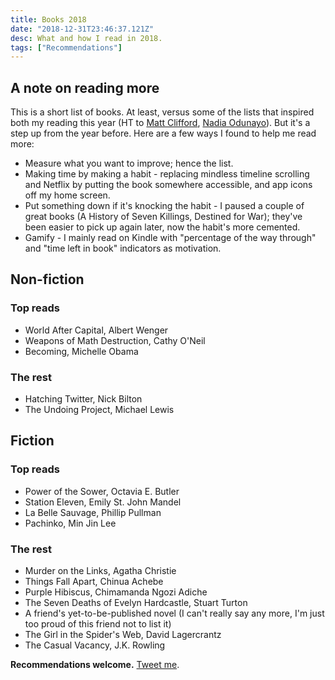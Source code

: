 ```yaml
---
title: Books 2018
date: "2018-12-31T23:46:37.121Z"
desc: What and how I read in 2018.
tags: ["Recommendations"]
---
```


## A note on reading more
This is a short list of books. At least, versus some of the lists that inspired both my reading this year (HT to [Matt Clifford](https://medium.com/@matthewclifford/what-i-read-in-2018-9108385ccb6b), [Nadia Odunayo](https://medium.com/@nodunayo/what-i-read-in-2018-2eb91511c656)). But it's a step up from the year before. Here are a few ways I found to help me read more:

* Measure what you want to improve; hence the list.
* Making time by making a habit - replacing mindless timeline scrolling and Netflix by putting the book somewhere accessible, and app icons off my home screen.
* Put something down if it's knocking the habit - I paused a couple of great books (A History of Seven Killings, Destined for War); they've been easier to pick up again later, now the habit's more cemented.
* Gamify - I mainly read on Kindle with "percentage of the way through" and "time left in book" indicators as motivation.

## Non-fiction

### Top reads

* World After Capital, Albert Wenger
* Weapons of Math Destruction, Cathy O'Neil
* Becoming, Michelle Obama

### The rest

* Hatching Twitter, Nick Bilton
* The Undoing Project, Michael Lewis

## Fiction

### Top reads

* Power of the Sower, Octavia E. Butler 
* Station Eleven, Emily St. John Mandel
* La Belle Sauvage, Phillip Pullman
* Pachinko, Min Jin Lee

### The rest

* Murder on the Links, Agatha Christie
* Things Fall Apart, Chinua Achebe
* Purple Hibiscus, Chimamanda Ngozi Adiche
* The Seven Deaths of Evelyn Hardcastle, Stuart Turton
* A friend's yet-to-be-published novel (I can't really say any more, I'm just too proud of this friend not to list it)
* The Girl in the Spider's Web, David Lagercrantz
* The Casual Vacancy, J.K. Rowling

**Recommendations welcome.** [Tweet me](https://twitter.com/jennyhbren). 